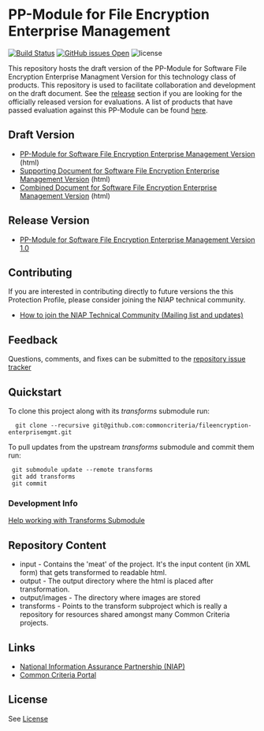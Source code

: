 PP-Module for File Encryption Enterprise Management
===========
[![Build Status](https://travis-ci.com/commoncriteria/fileencryption-enterprisemgmt.svg?branch=master)](https://travis-ci.com/commoncriteria/fileencryption-enterprisemgmt)
[![GitHub issues Open](https://img.shields.io/github/issues/commoncriteria/fileencryption-enterprisemgmt.svg?maxAge=2592000)](https://github.com/commoncriteria/fileencryption-enterprisemgmt/issues)
![license](https://img.shields.io/badge/license-Unlicensed-blue.svg)

This repository hosts the draft version of the PP-Module for Software File Encryption Enterprise Managment Version for this technology class of products. This repository is used to facilitate collaboration and development on the draft document. 
See the [release](#Release-Version) section if you are looking for the officially released version for evaluations. 
A list of products that have passed evaluation against this PP-Module can be found [here](https://www.niap-ccevs.org/Product/PCL.cfm).

## Draft Version
* [PP-Module for Software File Encryption Enterprise Management Version](https://commoncriteria.github.io/pp/fileencryption-enterprisemgmt/fileencryption-enterprisemgmt-release.html) (html)
* [Supporting Document for Software File Encryption Enterprise Management Version](https://commoncriteria.github.io/pp/fileencryption-enterprisemgmt/fileencryption-enterprisemgmt-sd.html) (html)
* [Combined Document for Software File Encryption Enterprise Management Version](https://commoncriteria.github.io/pp/fileencryption-enterprisemgmt/fileencryption-enterprisemgmt.html) (html)

## Release Version

* [PP-Module for Software File Encryption Enterprise Management Version 1.0](https://www.niap-ccevs.org/Profile/INSERT)

## Contributing

If you are interested in contributing directly to future versions the this Protection Profile, please consider joining the NIAP technical community.
* [How to join the NIAP Technical Community (Mailing list and updates)](https://www.niap-ccevs.org/NIAP_Evolution/tech_communities.cfm)

## Feedback

Questions, comments, and fixes can be submitted to the [repository issue tracker](https://github.com/commoncriteria/fileencryption-enterprisemgmt/issues)

## Quickstart
To clone this project along with its _transforms_ submodule run:

````
  git clone --recursive git@github.com:commoncriteria/fileencryption-enterprisemgmt.git
````
To pull updates from the upstream _transforms_ submodule and commit them run:
````
 git submodule update --remote transforms
 git add transforms
 git commit
````

### Development Info
[Help working with Transforms Submodule](https://github.com/commoncriteria/transforms/wiki/Working-with-Transforms-as-a-Submodule)

## Repository Content
* input - Contains the 'meat' of the project. It's the input content (in XML form) that gets transformed to readable html.
* output - The output directory where the html is placed after transformation.
* output/images - The directory where images are stored
* transforms - Points to the transform subproject which is really a repository for resources shared amongst many Common Criteria projects.

## Links 
* [National Information Assurance Partnership (NIAP)](https://www.niap-ccevs.org/)
* [Common Criteria Portal](https://www.commoncriteriaportal.org/)

## License

See [License](./LICENSE)
